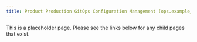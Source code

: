 ```yaml
---
title: Product Production GitOps Configuration Management (ops.example_company.net)
---
```


This is a placeholder page. Please see the links below for any child pages that exist.
